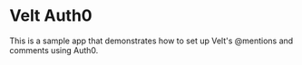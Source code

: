 # Velt Auth0

This is a sample app that demonstrates how to set up Velt's @mentions and comments using Auth0.